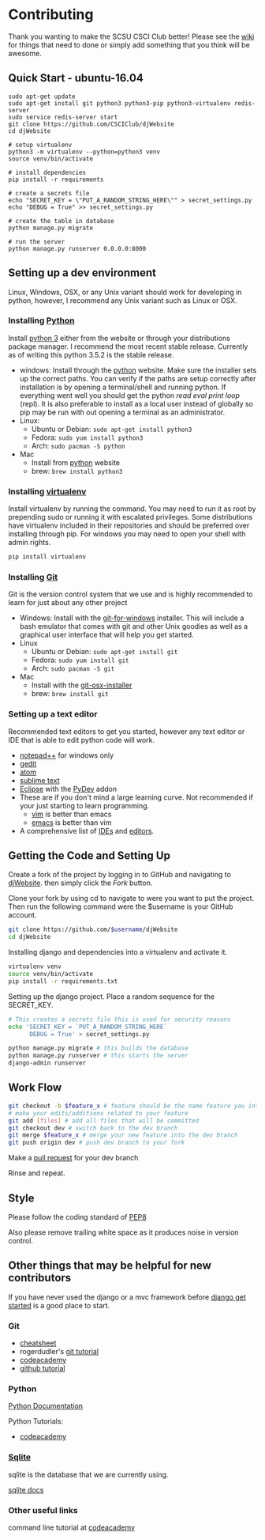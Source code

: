 Contributing
============

Thank you wanting to make the SCSU CSCI Club better!  Please see the
[wiki](https://github.com/CSCIClub/djWebsite/wiki) for things that need to done or
simply add something that you think will be awesome.

Quick Start - ubuntu-16.04
--------------------

```
sudo apt-get update
sudo apt-get install git python3 python3-pip python3-virtualenv redis-server
sudo service redis-server start
git clone https://github.com/CSCIClub/djWebsite
cd djWebsite

# setup virtualenv
python3 -m virtualenv --python=python3 venv
source venv/bin/activate

# install dependencies
pip install -r requirements

# create a secrets file
echo "SECRET_KEY = \"PUT_A_RANDOM_STRING_HERE\"" > secret_settings.py
echo "DEBUG = True" >> secret_settings.py

# create the table in database
python manage.py migrate

# run the server
python manage.py runserver 0.0.0.0:8000
```

Setting up a dev environment
----------------------------

Linux, Windows, OSX, or any Unix variant should work for developing in python,
however, I recommend any Unix variant such as Linux or OSX.

### Installing [Python](https://www.python.org/)

Install [python 3](https://www.python.org/) either from the website or through
your distributions package manager.  I recommend the most recent stable release.
Currently as of writing this python 3.5.2 is the stable release.

- windows: Install through the [python](https://www.python.org/) website.  Make
  sure the installer sets up the correct paths. You can verify if the paths are
  setup correctly after installation is by opening a terminal/shell and running
  python.  If everything went well you should get the python *read eval print
  loop* (repl).  It is also preferable to install as a local user instead of
  globally so pip may be run with out opening a terminal as an administrator.
- Linux:
    - Ubuntu or Debian: `sudo apt-get install python3`
    - Fedora: `sudo yum install python3`
    - Arch: `sudo pacman -S python`
- Mac
    - Install from [python](https://www.python.org/) website
    - brew: `brew install python3`

### Installing [virtualenv](https://virtualenv.pypa.io/en/stable/)

Install virtualenv by running the command.  You may need to run it as root by
prepending sudo or running it with escalated privileges.  Some distributions
have virtualenv included in their repositories and should be preferred over
installing through pip.  For windows you may need to open your shell with admin
rights.

```bash
pip install virtualenv
```

### Installing [Git](https://git-scm.com/)

Git is the version control system that we use and is highly recommended to learn
for just about any other project

- Windows: Install with the
  [git-for-windows](https://git-for-windows.github.io/) installer.  This will
  include a bash emulator that comes with git and other Unix goodies as well as
  a graphical user interface that will help you get started.
- Linux
    - Ubuntu or Debian: `sudo apt-get install git`
    - Fedora: `sudo yum install git`
    - Arch: `sudo pacman -S git`
- Mac
    - Install with the [git-osx-installer](https://code.google.com/archive/p/git-osx-installer/downloads)
    - brew: `brew install git`

### Setting up a text editor

Recommended text editors to get you started, however any text editor or IDE that
is able to edit python code will work.

- [notepad++](https://notepad-plus-plus.org/) for windows only
- [gedit](https://wiki.gnome.org/Apps/Gedit#Download)
- [atom](https://atom.io/)
- [sublime text](https://www.sublimetext.com/)
- [Eclipse](https://www.eclipse.org/downloads/) with the
  [PyDev](http://www.pydev.org/download.html) addon
- These are if you don't mind a large learning curve.  Not recommended if your
  just starting to learn programming.
    - [vim](http://www.vim.org/) is better than emacs
    - [emacs](https://www.gnu.org/software/emacs/) is better than vim
- A comprehensive list of
  [IDEs](https://wiki.python.org/moin/IntegratedDevelopmentEnvironments) and
  [editors](https://wiki.python.org/moin/PythonEditors).


Getting the Code and Setting Up
----------------

Create a fork of the project by logging in to GitHub and navigating to
[djWebsite](https://github.com/CSCIClub/djWebsite).  then simply click the
*Fork* button.

Clone your fork by using cd to navigate to were you want to put the project.
Then run the following command were the $username is your GitHub account.

```bash
git clone https://github.com/$username/djWebsite
cd djWebsite
```

Installing django and dependencies into a virtualenv and activate it.

```bash
virtualenv venv
source venv/bin/activate
pip install -r requirements.txt
```

Setting up the django project. Place a random sequence for the SECRET_KEY.

```bash
# This creates a secrets file this is used for security reasons
echo 'SECRET_KEY = `PUT_A_RANDOM_STRING_HERE`
      DEBUG = True' > secret_settings.py

python manage.py migrate # this builds the database
python manage.py runserver # this starts the server
django-admin runserver
```

Work Flow
---------

```Bash
git checkout -b $feature_x # feature should be the name feature you intend to add
# make your edits/additions related to your feature
git add [files] # add all files that will be committed
git checkout dev # switch back to the dev branch
git merge $feature_x # merge your new feature into the dev branch
git push origin dev # push dev branch to your fork
```

Make a [pull request](https://github.com/CSCIClub/djWebsite/pull/new/dev)
for your dev branch

Rinse and repeat.

Style
-----
Please follow the coding standard of [PEP8](https://www.python.org/dev/peps/pep-0008/)

Also please remove trailing white space as it produces noise in version control.


Other things that may be helpful for new contributors
-----------------------------------------------------

If you have never used the django or a mvc framework before
[django get started](https://www.djangoproject.com/start/) is a good place to start.

### Git

- [cheatsheet](https://www.git-tower.com/blog/content/posts/54-git-cheat-sheet/git-cheat-sheet-large01.png)
- rogerdudler's [git tutorial](http://rogerdudler.github.io/git-guide/)
- [codeacademy](https://www.codecademy.com/learn/learn-git)
- [github tutorial](https://try.github.io/)

### Python

[Python Documentation](https://docs.python.org/3/)

Python Tutorials:

- [codeacademy](https://www.codecademy.com/learn/python)

### [Sqlite](https://sqlite.org/)

sqlite is the database that we are currently using.

[sqlite docs](https://sqlite.org/docs.html)

### Other useful links

command line tutorial at [codeacademy](https://www.codecademy.com/learn/learn-the-command-line)

